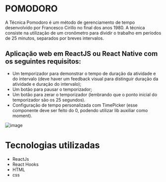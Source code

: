 # POMODORO

A Técnica Pomodoro é um método de gerenciamento de tempo desenvolvido por Francesco Cirillo no final dos anos 1980. A técnica consiste na utilização de um cronômetro para dividir o trabalho em períodos de 25 minutos, separados por breves intervalos.
## Aplicação web em ReactJS ou React Native com os seguintes requisitos:

* Um temporizador para demonstrar o tempo de duração da atividade e do intervalo (deve haver um feedback visual para distinguir duração da atividade e duração do intervalo);
* Um botão para pausar o temporizador;
* Um botão para zerar o temporizador (lembrando que o ponto inicial do temporizador são os 25 segundos).
* Configuração de tempo personalizada com TimePicker (esse componente deve ser feito do 0, podendo utilizar lib auxiliar como moment).

![image](https://user-images.githubusercontent.com/50849546/139264999-17418ef3-3380-47d0-95ac-91bf2065a508.png)





# Tecnologias utilizadas 
* ReactJs
* React Hooks
* HTML
* css
